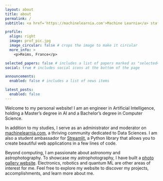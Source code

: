 ```yaml
---
layout: about
title: about
permalink: /
subtitle: <a href='https://machinelearnia.com'>Machine Learnia</a> staff. AI engineer.

profile:
  align: right
  image: prof_pic.jpg
  image_circular: false # crops the image to make it circular
  more_info: >
    <p>Reims, France</p>

selected_papers: false # includes a list of papers marked as "selected={true}"
social: true # includes social icons at the bottom of the page

announcements:
  enabled: false # includes a list of news items

latest_posts:
  enabled: false
---
```


Welcome to my personal website! I am an engineer in Artificial Intelligence, holding a Master’s degree in AI and a Bachelor’s degree in Computer Science.

In addition to my studies, I serve as an administrator and moderator on [machinelearnia.com](https://machinelearnia.com), a thriving community dedicated to Data Sciences. I am also a student ambassador for [Streamlit](https://streamlit.io/), a Python library that allows you to create beautiful web applications in a few lines of code. 

Beyond computing, I am passionate about astronomy and astrophotography. To showcase my astrophotography, I have built a [photo gallery website](https://antonin-lfv.github.io/PhotographyWebsite/). Electronics, robotics and quantum ML are other areas of interest for me. Feel free to explore my website to discover my projects, accomplishments, and learn more about me.
